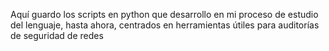 Aquí guardo los scripts en python que desarrollo en mi proceso de estudio del lenguaje, hasta ahora, centrados en herramientas útiles para auditorías de seguridad de redes
